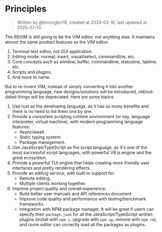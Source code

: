 # Principles

> Written by @linrongbin16, created at 2024-03-16, last updated at 2025-07-13.

The RSVIM is still going to be the VIM editor, not anything else. It maintains almost the same product features as the VIM editor:

1. Terminal text editor, not GUI application.
2. Editing mode: normal, insert, visual/select, commandline, etc.
3. Core concepts such as window, buffer, commandline, statusline, tabline, etc.
4. Scripts and plugins.
5. And more to name.

But to re-invent VIM, instead of simply converting it into another programming language, new designs/solutions will be introduced, old/out-dated things will be deprecated. Here are some topics:

1. Use rust as the developing language, as it has so many benefits and there is no need to list them one by one.
2. Provide a consistent scripting runtime environment (or say, language interpreter, virtual machine), with modern programming language features:
   - Async/await.
   - Static typing system.
   - Package management.
3. Use JavaScript/TypeScript as the script language, as it's one of the most successful script languages, with powerful V8 js engine and the great ecosystem.
4. Provide a powerful TUI engine that helps creating more friendly user interfaces and pretty rendering effects.
5. Provide an editing service, with built-in support for:
   - Remote editing.
   - Multiple clients working together.
6. Improve project quality and overall experience:
   - Build better user manuals and API references document.
   - Improve code quality and performance with testing/benchmark frameworks.
   - Integration with NPM package manager. It will be great if users can specify their `package.json` for all the JavaScript/TypeScript written plugins (install with `npm i`, upgrade with `npm up`, remove with `npm rm`), and rsvim editor can correctly load all the packages as plugins.
